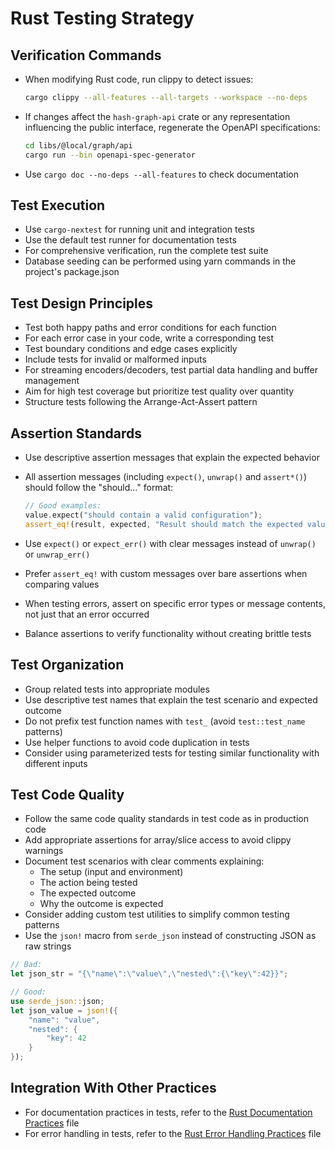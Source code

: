 # Rust Testing Strategy

## Verification Commands

- When modifying Rust code, run clippy to detect issues:

  ```bash
  cargo clippy --all-features --all-targets --workspace --no-deps
  ```

- If changes affect the `hash-graph-api` crate or any representation influencing the public interface, regenerate the OpenAPI specifications:

  ```bash
  cd libs/@local/graph/api
  cargo run --bin openapi-spec-generator
  ```

- Use `cargo doc --no-deps --all-features` to check documentation

## Test Execution

- Use `cargo-nextest` for running unit and integration tests
- Use the default test runner for documentation tests
- For comprehensive verification, run the complete test suite
- Database seeding can be performed using yarn commands in the project's package.json

## Test Design Principles

- Test both happy paths and error conditions for each function
- For each error case in your code, write a corresponding test
- Test boundary conditions and edge cases explicitly
- Include tests for invalid or malformed inputs
- For streaming encoders/decoders, test partial data handling and buffer management
- Aim for high test coverage but prioritize test quality over quantity
- Structure tests following the Arrange-Act-Assert pattern

## Assertion Standards

- Use descriptive assertion messages that explain the expected behavior
- All assertion messages (including `expect()`, `unwrap()` and `assert*()`) should follow the "should..." format:

  ```rust
  // Good examples:
  value.expect("should contain a valid configuration");
  assert_eq!(result, expected, "Result should match the expected value");
  ```

- Use `expect()` or `expect_err()` with clear messages instead of `unwrap()` or `unwrap_err()`
- Prefer `assert_eq!` with custom messages over bare assertions when comparing values
- When testing errors, assert on specific error types or message contents, not just that an error occurred
- Balance assertions to verify functionality without creating brittle tests

## Test Organization

- Group related tests into appropriate modules
- Use descriptive test names that explain the test scenario and expected outcome
- Do not prefix test function names with `test_` (avoid `test::test_name` patterns)
- Use helper functions to avoid code duplication in tests
- Consider using parameterized tests for testing similar functionality with different inputs

## Test Code Quality

- Follow the same code quality standards in test code as in production code
- Add appropriate assertions for array/slice access to avoid clippy warnings
- Document test scenarios with clear comments explaining:
  - The setup (input and environment)
  - The action being tested
  - The expected outcome
  - Why the outcome is expected
- Consider adding custom test utilities to simplify common testing patterns
- Use the `json!` macro from `serde_json` instead of constructing JSON as raw strings

```rust
// Bad:
let json_str = "{\"name\":\"value\",\"nested\":{\"key\":42}}";

// Good:
use serde_json::json;
let json_value = json!({
    "name": "value",
    "nested": {
        "key": 42
    }
});
```

## Integration With Other Practices

- For documentation practices in tests, refer to the [Rust Documentation Practices](mdc:.cursor/rules/rust-documentation.mdc) file
- For error handling in tests, refer to the [Rust Error Handling Practices](mdc:.cursor/rules/rust-error-handling.mdc) file